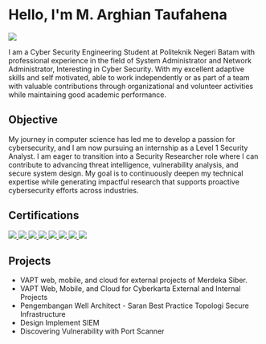 # Hello, I'm M. Arghian Taufahena
<a href="https://www.linkedin.com/in/ghiantaufahena/"><img src="https://img.shields.io/badge/-LinkedIn-0072b1?&style=for-the-badge&logo=linkedin&logoColor=white" /></a>

I am a Cyber Security Engineering Student at Politeknik Negeri Batam with professional experience in the field of System Administrator and Network Administrator, Interesting in Cyber Security. With my excellent adaptive skills and self motivated, able to work independently or as part of a team with valuable contributions through organizational and volunteer activities while maintaining good academic performance.

## Objective

My journey in computer science has led me to develop a passion for cybersecurity, and I am now pursuing an internship as a Level 1 Security Analyst. I am eager to transition into a Security Researcher role where I can contribute to advancing threat intelligence, vulnerability analysis, and secure system design. My goal is to continuously deepen my technical expertise while generating impactful research that supports proactive cybersecurity efforts across industries.

## Certifications
<div>
    <a href="https://www.credly.com/badges/522cadbf-bf79-47c2-a2bc-a83802ebac33/public_url">
      <img src="https://img.shields.io/badge/IBM_Cybersecurity_Practitioner-052FAD?style=for-the-badge&logo=IBM&logoColor=white" />
    </a>
    <a href="https://aspen.eccouncil.org/VerifyBadge?type=certification&a=ro6zMH9/fKHj+Hlapipg0nZrCbATGt5XXFidZfaGduA=">
      <img src="https://img.shields.io/badge/Certified_Threat_Intelligence_Analyst-EC1C24?style=for-the-badge&logo=hackthebox&logoColor=white" />
    </a>
    <a href="https://aspen.eccouncil.org/VerifyBadge?type=certification&a=RyFHvKTdrZCm1RKLbxZ0yJMFegFzd3qY9L7CzNZDvkM=">
      <img src="https://img.shields.io/badge/Certified_Ethical_Hacker-EC1C24?style=for-the-badge&logo=hackthebox&logoColor=white" />
    </a>
    <a href="https://courses.cognitiveclass.ai/certificates/b74bc656ab774fca8b903066b90bb98f">
      <img src="https://img.shields.io/badge/Python_101_for_Data_Science-3776AB?style=for-the-badge&logo=Python&logoColor=white" />
    </a>
    <a href="https://www.credly.com/badges/c760492b-e834-4afc-a19a-bfa81a0d0d83/public_url">
      <img src="https://img.shields.io/badge/Enterprise_Design_Thinking_Team_Essentials_for_AI-052FAD?style=for-the-badge&logo=IBM&logoColor=white" />
    </a>
    <a href="https://www.credly.com/badges/c760492b-e834-4afc-a19a-bfa81a0d0d83/public_url">
      <img src="https://img.shields.io/badge/IBM_AI_Practitioner-052FAD?style=for-the-badge&logo=IBM&logoColor=white" />
    </a>
    <a href="https://www.credly.com/badges/ccc54785-c85e-404e-82ff-e66334c1acf4/public_url">
      <img src="https://img.shields.io/badge/Red_Hat_Certified_System_Administrator-EE0000?style=for-the-badge&logo=RedHat&logoColor=white" />
    </a>
    <a href="https://www.credly.com/badges/a57e4e55-a804-49e4-8a67-707bc77b1404/public_url">
      <img src="https://img.shields.io/badge/Junior_Network_Administrator-007ACC?style=for-the-badge&logo=Cisco&logoColor=white" />
    </a>

</div>

## Projects
- VAPT web, mobile, and cloud for external projects of Merdeka Siber.
- VAPT Web, Mobile, and Cloud for Cyberkarta External and Internal Projects
- Pengembangan Well Architect - Saran Best Practice Topologi Secure Infrastructure
- Design Implement SIEM
- Discovering Vulnerability with Port Scanner
